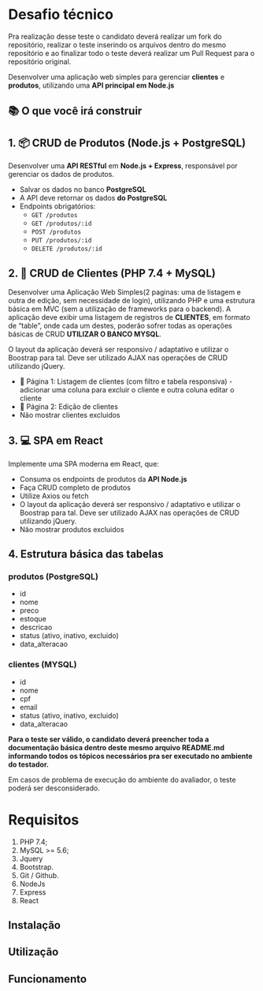 # Desafio técnico
Pra realização desse teste o candidato deverá realizar um fork do repositório, realizar o teste inserindo os arquivos dentro do mesmo repositório e ao finalizar todo o teste deverá realizar um Pull Request para o repositório original.

Desenvolver uma aplicação web simples para gerenciar **clientes** e **produtos**, utilizando uma **API principal em Node.js**

## 📚 O que você irá construir

## 1. 📦 CRUD de Produtos (Node.js + PostgreSQL)
Desenvolver uma **API RESTful** em **Node.js + Express**, responsável por gerenciar os dados de produtos.

- Salvar os dados no banco **PostgreSQL**
- A API deve retornar os dados **do PostgreSQL**
- Endpoints obrigatórios:
  - `GET /produtos`
  - `GET /produtos/:id`
  - `POST /produtos`
  - `PUT /produtos/:id`
  - `DELETE /produtos/:id`

## 2. 👤 CRUD de Clientes (PHP 7.4 + MySQL)
Desenvolver uma Aplicação Web Simples(2 paginas: uma de listagem e outra de edição, sem necessidade de login), utilizando PHP e uma estrutura básica em MVC (sem a utilização de frameworks para o backend). A aplicação deve exibir uma listagem de registros de **CLIENTES**, em formato de “table”, onde cada um destes, poderão sofrer todas as operações básicas de CRUD **UTILIZAR O BANCO MYSQL**.

O layout da aplicação deverá ser responsivo / adaptativo e utilizar o Boostrap para tal. Deve ser utilizado AJAX nas operações de CRUD utilizando jQuery.

- 📄 Página 1: Listagem de clientes (com filtro e tabela responsiva) - adicionar uma coluna para excluir o cliente e outra coluna  editar o cliente
- 📄 Página 2: Edição de clientes
- Não mostrar clientes excluidos 

## 3. 💻 SPA em React
Implemente uma SPA moderna em React, que:
- Consuma os endpoints de produtos da **API Node.js**
- Faça CRUD completo de produtos
- Utilize Axios ou fetch
- O layout da aplicação deverá ser responsivo / adaptativo e utilizar o Boostrap para tal. Deve ser utilizado AJAX nas operações de CRUD utilizando jQuery.
- Não mostrar produtos excluidos
  
## 4. Estrutura básica das tabelas
### produtos (PostgreSQL)
- id
- nome
- preco
- estoque
- descricao
- status  (ativo, inativo, excluido)
- data_alteracao

### clientes (MYSQL)
- id
- nome
- cpf
- email
- status (ativo, inativo, excluido)
- data_alteracao

**Para o teste ser válido, o candidato deverá preencher toda a documentação básica dentro deste mesmo arquivo README.md informando todos os tópicos necessários pra ser executado no ambiente do testador.**

Em casos de problema de execução do ambiente do avaliador, o teste poderá ser desconsiderado.

# Requisitos

1. PHP 7.4;
2. MySQL >= 5.6;
3. Jquery
4. Bootstrap.
5. Git / Github.
6. NodeJs
7. Express
8. React

## Instalação



## Utilização



## Funcionamento

